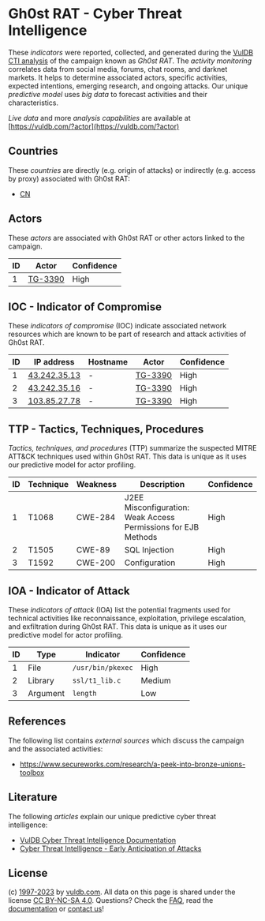 # Gh0st RAT - Cyber Threat Intelligence

These _indicators_ were reported, collected, and generated during the [VulDB CTI analysis](https://vuldb.com/?kb.cti) of the campaign known as _Gh0st RAT_. The _activity monitoring_ correlates data from social media, forums, chat rooms, and darknet markets. It helps to determine associated actors, specific activities, expected intentions, emerging research, and ongoing attacks. Our unique _predictive model_ uses _big data_ to forecast activities and their characteristics.

_Live data_ and more _analysis capabilities_ are available at [https://vuldb.com/?actor](https://vuldb.com/?actor)

## Countries

These _countries_ are directly (e.g. origin of attacks) or indirectly (e.g. access by proxy) associated with Gh0st RAT:

* [CN](https://vuldb.com/?country.cn)

## Actors

These _actors_ are associated with Gh0st RAT or other actors linked to the campaign.

ID | Actor | Confidence
-- | ----- | ----------
1 | [TG-3390](https://vuldb.com/?actor.tg-3390) | High

## IOC - Indicator of Compromise

These _indicators of compromise_ (IOC) indicate associated network resources which are known to be part of research and attack activities of Gh0st RAT.

ID | IP address | Hostname | Actor | Confidence
-- | ---------- | -------- | ----- | ----------
1 | [43.242.35.13](https://vuldb.com/?ip.43.242.35.13) | - | [TG-3390](https://vuldb.com/?actor.tg-3390) | High
2 | [43.242.35.16](https://vuldb.com/?ip.43.242.35.16) | - | [TG-3390](https://vuldb.com/?actor.tg-3390) | High
3 | [103.85.27.78](https://vuldb.com/?ip.103.85.27.78) | - | [TG-3390](https://vuldb.com/?actor.tg-3390) | High

## TTP - Tactics, Techniques, Procedures

_Tactics, techniques, and procedures_ (TTP) summarize the suspected MITRE ATT&CK techniques used within Gh0st RAT. This data is unique as it uses our predictive model for actor profiling.

ID | Technique | Weakness | Description | Confidence
-- | --------- | -------- | ----------- | ----------
1 | T1068 | CWE-284 | J2EE Misconfiguration: Weak Access Permissions for EJB Methods | High
2 | T1505 | CWE-89 | SQL Injection | High
3 | T1592 | CWE-200 | Configuration | High

## IOA - Indicator of Attack

These _indicators of attack_ (IOA) list the potential fragments used for technical activities like reconnaissance, exploitation, privilege escalation, and exfiltration during Gh0st RAT. This data is unique as it uses our predictive model for actor profiling.

ID | Type | Indicator | Confidence
-- | ---- | --------- | ----------
1 | File | `/usr/bin/pkexec` | High
2 | Library | `ssl/t1_lib.c` | Medium
3 | Argument | `length` | Low

## References

The following list contains _external sources_ which discuss the campaign and the associated activities:

* https://www.secureworks.com/research/a-peek-into-bronze-unions-toolbox

## Literature

The following _articles_ explain our unique predictive cyber threat intelligence:

* [VulDB Cyber Threat Intelligence Documentation](https://vuldb.com/?kb.cti)
* [Cyber Threat Intelligence - Early Anticipation of Attacks](https://www.scip.ch/en/?labs.20201022)

## License

(c) [1997-2023](https://vuldb.com/?kb.changelog) by [vuldb.com](https://vuldb.com/?kb.about). All data on this page is shared under the license [CC BY-NC-SA 4.0](https://creativecommons.org/licenses/by-nc-sa/4.0/). Questions? Check the [FAQ](https://vuldb.com/?kb.faq), read the [documentation](https://vuldb.com/?kb) or [contact us](https://vuldb.com/?contact)!
